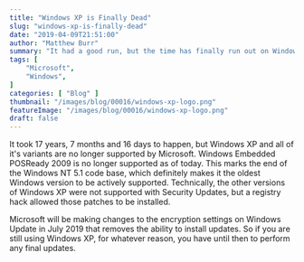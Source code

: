 ```yaml
---
title: "Windows XP is Finally Dead"
slug: "windows-xp-is-finally-dead"
date: "2019-04-09T21:51:00"
author: "Matthew Burr"
summary: "It had a good run, but the time has finally run out on Windows XP and all of it's variants. It was a great OS (eventually), but ultimately it has been succeeded by more modern operating systems and better practices."
tags: [
    "Microsoft",
    "Windows",
]
categories: [ "Blog" ]
thumbnail: "/images/blog/00016/windows-xp-logo.png"
featureImage: "/images/blog/00016/windows-xp-logo.png"
draft: false
---
```


It took 17 years, 7 months and 16 days to happen, but Windows XP and all of it's variants are no longer supported by Microsoft. Windows Embedded POSReady 2009 is no longer supported as of today. This marks the end of the Windows NT 5.1 code base, which definitely makes it the oldest Windows version to be actively supported. Technically, the other versions of Windows XP were not supported with Security Updates, but a registry hack allowed those patches to be installed.

Microsoft will be making changes to the encryption settings on Windows Update in July 2019 that removes the ability to install updates. So if you are still using Windows XP, for whatever reason, you have until then to perform any final updates.
